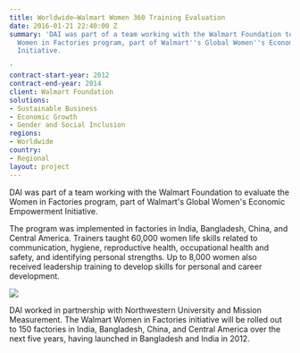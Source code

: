 ```yaml
---
title: Worldwide—Walmart Women 360 Training Evaluation
date: 2016-01-21 22:40:00 Z
summary: 'DAI was part of a team working with the Walmart Foundation to evaluate the
  Women in Factories program, part of Walmart''s Global Women''s Economic Empowerment
  Initiative.

'
contract-start-year: 2012
contract-end-year: 2014
client: Walmart Foundation
solutions:
- Sustainable Business
- Economic Growth
- Gender and Social Inclusion
regions:
- Worldwide
country:
- Regional
layout: project
---
```


DAI was part of a team working with the Walmart Foundation to evaluate the Women in Factories program, part of Walmart's Global Women's Economic Empowerment Initiative.

The program was implemented in factories in India, Bangladesh, China, and Central America. Trainers taught 60,000 women life skills related to communication, hygiene, reproductive health, occupational health and safety, and identifying personal strengths. Up to 8,000 women also received leadership training to develop skills for personal and career development.

![][1]

DAI worked in partnership with Northwestern University and Mission Measurement. The Walmart Women in Factories initiative will be rolled out to 150 factories in India, Bangladesh, China, and Central America over the next five years, having launched in Bangladesh and India in 2012.

[1]: https://assetify-dai.com/projects/Factory-floor.jpg
